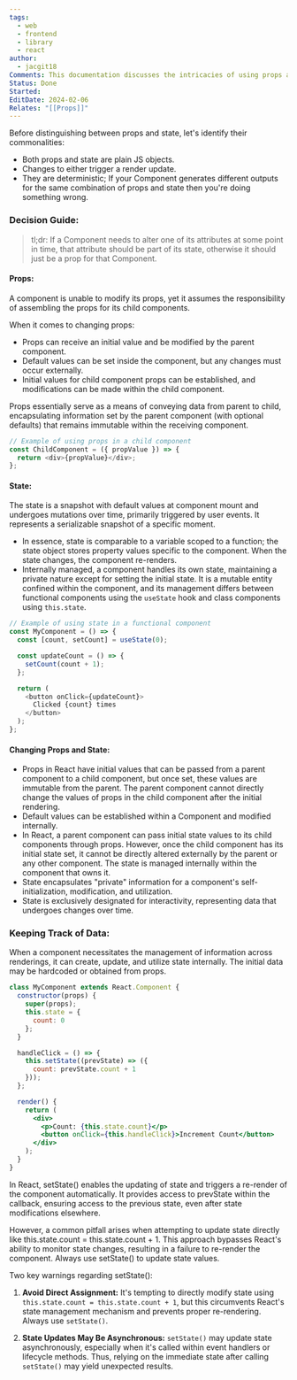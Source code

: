```yaml
---
tags:
  - web
  - frontend
  - library
  - react
author:
  - jacgit18
Comments: This documentation discusses the intricacies of using props and states together.
Status: Done
Started: 
EditDate: 2024-02-06
Relates: "[[Props]]"
---
```

Before distinguishing between props and state, let's identify their commonalities:

- Both props and state are plain JS objects.
- Changes to either trigger a render update.
- They are deterministic; If your Component generates different outputs for the same combination of props and state then you're doing something wrong. 

### Decision Guide:
> tl;dr: If a Component needs to alter one of its attributes at some point in time, that attribute should be part of its state, otherwise it should just be a prop for that Component. 

#### Props:
A component is unable to modify its props, yet it assumes the responsibility of assembling the props for its child components. 

When it comes to changing props:

- Props can receive an initial value and be modified by the parent component.
- Default values can be set inside the component, but any changes must occur externally.
- Initial values for child component props can be established, and modifications can be made within the child component.

Props essentially serve as a means of conveying data from parent to child, encapsulating information set by the parent component (with optional defaults) that remains immutable within the receiving component.

```javascript
// Example of using props in a child component
const ChildComponent = ({ propValue }) => {
  return <div>{propValue}</div>;
};
```

#### State:

The state is a snapshot with default values at component mount and undergoes mutations over time, primarily triggered by user events. It represents a serializable snapshot of a specific moment.
- In essence, state is comparable to a variable scoped to a function; the state object stores property values specific to the component. When the state changes, the component re-renders.
- Internally managed, a component handles its own state, maintaining a private nature except for setting the initial state. It is a mutable entity confined within the component, and its management differs between functional components using the `useState` hook and class components using `this.state`.

```javascript
// Example of using state in a functional component
const MyComponent = () => {
  const [count, setCount] = useState(0);

  const updateCount = () => {
    setCount(count + 1);
  };

  return (
    <button onClick={updateCount}>
      Clicked {count} times
    </button>
  );
};
```

#### Changing Props and State:
- Props in React have initial values that can be passed from a parent component to a child component, but once set, these values are immutable from the parent. The parent component cannot directly change the values of props in the child component after the initial rendering.
- Default values can be established within a Component and modified internally.
- In React, a parent component can pass initial state values to its child components through props. However, once the child component has its initial state set, it cannot be directly altered externally by the parent or any other component. The state is managed internally within the component that owns it.
- State encapsulates "private" information for a component's self-initialization, modification, and utilization.
- State is exclusively designated for interactivity, representing data that undergoes changes over time.
### Keeping Track of Data:

When a component necessitates the management of information across renderings, it can create, update, and utilize state internally. The initial data may be hardcoded or obtained from props.

```jsx
class MyComponent extends React.Component {
  constructor(props) {
    super(props);
    this.state = {
      count: 0
    };
  }

  handleClick = () => {
    this.setState((prevState) => ({
      count: prevState.count + 1
    }));
  };

  render() {
    return (
      <div>
        <p>Count: {this.state.count}</p>
        <button onClick={this.handleClick}>Increment Count</button>
      </div>
    );
  }
}
```

In React, setState() enables the updating of state and triggers a re-render of the component automatically. It provides access to prevState within the callback, ensuring access to the previous state, even after state modifications elsewhere.

However, a common pitfall arises when attempting to update state directly like this.state.count = this.state.count + 1. This approach bypasses React's ability to monitor state changes, resulting in a failure to re-render the component. Always use setState() to update state values.

Two key warnings regarding setState():

1. **Avoid Direct Assignment:**
   It's tempting to directly modify state using `this.state.count = this.state.count + 1`, but this circumvents React's state management mechanism and prevents proper re-rendering. Always use `setState()`.

2. **State Updates May Be Asynchronous:**
   `setState()` may update state asynchronously, especially when it's called within event handlers or lifecycle methods. Thus, relying on the immediate state after calling `setState()` may yield unexpected results.



